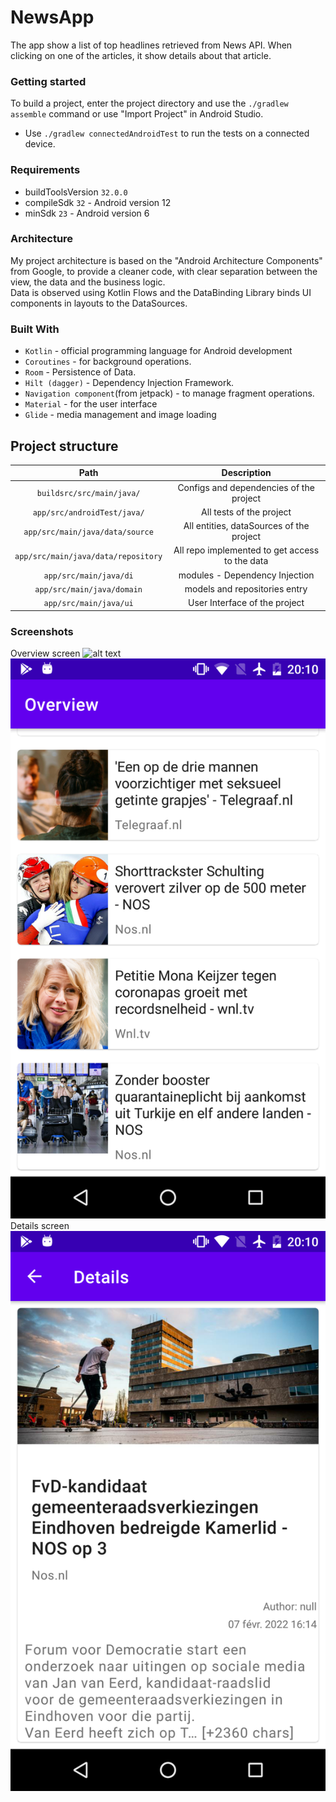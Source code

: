 # NewsApp
The app show a list of top headlines retrieved from News API. When clicking on one of the articles, it show details about that article.

### Getting started
To build a project, enter the project directory and use the `./gradlew assemble` command or use "Import Project" in Android Studio.
- Use `./gradlew connectedAndroidTest` to run the tests on a connected device.

### Requirements
- buildToolsVersion `32.0.0`
- compileSdk `32` - Android version 12
- minSdk `23` - Android version 6

### Architecture
My project architecture is based on the "Android Architecture Components" from Google, to provide a cleaner code, with clear separation between the view, the data and the business logic. <br>
Data is observed using Kotlin Flows and the DataBinding Library binds UI components in layouts to the DataSources.

### Built With
- `Kotlin` - official programming language for Android development 
- `Coroutines` - for background operations.
- `Room` - Persistence of Data.
- `Hilt (dagger)` - Dependency Injection Framework.
- `Navigation component`(from jetpack) - to manage fragment operations.
- `Material` -  for the user interface
- `Glide` -  media management and image loading

## Project structure

| Path | Description |
|:----:|:-----------:|
| `buildsrc/src/main/java/` | Configs and dependencies of the project|
| `app/src/androidTest/java/` | All tests of the project|
| `app/src/main/java/data/source` | All entities, dataSources of the project|
| `app/src/main/java/data/repository` | All repo implemented to get access to the data|
| `app/src/main/java/di` | modules - Dependency Injection|
| `app/src/main/java/domain` | models and repositories entry|
| `app/src/main/java/ui` | User Interface of the project


### Screenshots
Overview screen
![alt text](https://github.com/jdevapp/NewsApp/blob/main/resources/device-2021-09-24-155523.png?raw=true)
![alt text](https://github.com/jdevapp/NewsApp/blob/main/resources/Screenshot_20220207_201040.png?raw=true)
Details screen
![alt text](https://github.com/jdevapp/NewsApp/blob/main/resources/Screenshot_20220207_201014.png?raw=true)